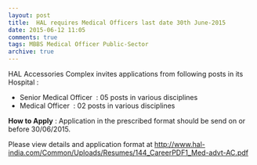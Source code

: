 ```yaml
---
layout: post
title:  HAL requires Medical Officers last date 30th June-2015
date: 2015-06-12 11:05
comments: true
tags: MBBS Medical Officer Public-Sector
archive: true
---
```

HAL Accessories Complex invites applications from following posts in its Hospital :

- Senior Medical Officer  : 05 posts in various disciplines
- Medical Officer  : 02 posts in various disciplines

**How to Apply** : Application in the prescribed format should be send on or before 30/06/2015.

Please view details and application format at <http://www.hal-india.com/Common/Uploads/Resumes/144_CareerPDF1_Med-advt-AC.pdf>

